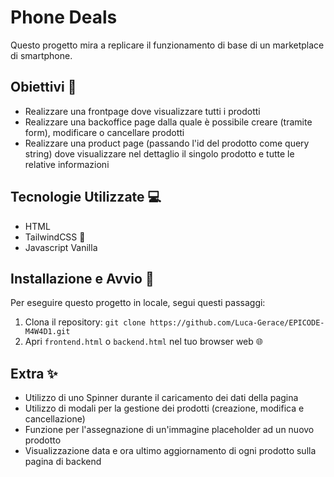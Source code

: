 # Phone Deals
Questo progetto mira a replicare il funzionamento di base di un marketplace di smartphone.

## Obiettivi 🎯
- Realizzare una frontpage dove visualizzare tutti i prodotti
- Realizzare una backoffice page dalla quale è possibile creare (tramite form), modificare o cancellare prodotti
- Realizzare una product page (passando l'id del prodotto come query string) dove visualizzare nel dettaglio il singolo prodotto e tutte le relative informazioni

## Tecnologie Utilizzate 💻
- HTML
- TailwindCSS 🎨
- Javascript Vanilla

## Installazione e Avvio 🚀
Per eseguire questo progetto in locale, segui questi passaggi:
1. Clona il repository: `git clone https://github.com/Luca-Gerace/EPICODE-M4W4D1.git`
2. Apri `frontend.html` o `backend.html` nel tuo browser web 🌐

## Extra ✨
- Utilizzo di uno Spinner durante il caricamento dei dati della pagina
- Utilizzo di modali per la gestione dei prodotti (creazione, modifica e cancellazione)
- Funzione per l'assegnazione di un'immagine placeholder ad un nuovo prodotto
- Visualizzazione data e ora ultimo aggiornamento di ogni prodotto sulla pagina di backend